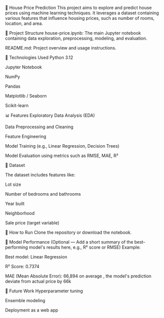 🏡 House Price Prediction
This project aims to explore and predict house prices using machine learning techniques. It leverages a dataset containing various features that influence housing prices, such as number of rooms, location, and area.

📁 Project Structure
house-price.ipynb: The main Jupyter notebook containing data exploration, preprocessing, modeling, and evaluation.

README.md: Project overview and usage instructions.

🔧 Technologies Used
Python 3.12

Jupyter Notebook

NumPy

Pandas

Matplotlib / Seaborn

Scikit-learn

📊 Features
Exploratory Data Analysis (EDA)

Data Preprocessing and Cleaning

Feature Engineering

Model Training (e.g., Linear Regression, Decision Trees)

Model Evaluation using metrics such as RMSE, MAE, R²

📂 Dataset

The dataset includes features like:

Lot size

Number of bedrooms and bathrooms

Year built

Neighborhood

Sale price (target variable)

🚀 How to Run
Clone the repository or download the notebook.



🧠 Model Performance
(Optional — Add a short summary of the best-performing model's results here, e.g., R² score or RMSE)
Example:

Best model: Linear Regression

R² Score: 0.7374

MAE (Mean Absolute Error): 66,894 on average , the model's prediction deviate from actual price by 66k

📌 Future Work
Hyperparameter tuning

Ensemble modeling

Deployment as a web app
